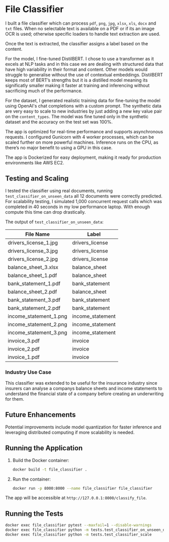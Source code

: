# File Classifier

I built a file classifier which can process `pdf`, `png`, `jpg`, `xlsx`, `xls`, `docx` and `txt` files. When no selectable text is available on a PDF or if its an image OCR is used; otherwise specific loaders to handle text extraction are used.

Once the text is extracted, the classifier assigns a label based on the content.

For the model, I fine-tuned DistilBERT. I chose to use a transformer as it excels at NLP tasks and in this case we are dealing with structured data that have high variability in their format and content. Other models would struggle to generalise without the use of contextual embeddings. DistilBERT keeps most of BERT’s strengths but it is a distilled model meaning its significatly smaller making it faster at training and inferencing without sacrificing much of the performance.

For the dataset, I generated realistic training data for fine-tuning the model using OpenAI's chat completions with a custom prompt. The synthetic data are very easy to scale to new industries by just adding a new key value pair on the `content_types`. The model was fine tuned only in the synthetic dataset and the accuracy on the test set was 100%.

The app is optimized for real-time performance and supports asynchronous requests. I configured Gunicorn with 4 worker processes, which can be scaled further on more powerful machines. Inference runs on the CPU, as there’s no major benefit to using a GPU in this case.

The app is Dockerized for easy deployment, making it ready for production environments like AWS EC2.

## Testing and Scaling

I tested the classifier using real documents, running `test_classifier_on_unseen_data` all 12 documents were correctly predicted. For scalability testing, I simulated 1,000 concurrent request calls which was completed in 40 seconds in my low performance laptop. With enough compute this time can drop drastically.

The output of `test_classifier_on_unseen_data`:

| File Name              | Label            |
| ---------------------- | ---------------- |
| drivers_license_1.jpg  | drivers_license  |
| drivers_license_3.jpg  | drivers_license  |
| drivers_license_2.jpg  | drivers_license  |
| balance_sheet_3.xlsx   | balance_sheet    |
| balance_sheet_1.pdf    | balance_sheet    |
| bank_statement_1.pdf   | bank_statement   |
| balance_sheet_2.pdf    | balance_sheet    |
| bank_statement_3.pdf   | bank_statement   |
| bank_statement_2.pdf   | bank_statement   |
| income_statement_1.png | income_statement |
| income_statement_2.png | income_statement |
| income_statement_3.png | income_statement |
| invoice_3.pdf          | invoice          |
| invoice_2.pdf          | invoice          |
| invoice_1.pdf          | invoice          |

### Industry Use Case

This classifier was extended to be useful for the insurance industry since insurers can analyse a companys balance sheets and income statements to understand the financial state of a company before creating an underwriting for them.

## Future Enhancements

Potential improvements include model quantization for faster inference and leveraging distributed computing if more scalability is needed.

## Running the Application

1. Build the Docker container:

   ```bash
   docker build -t file_classifier .
   ```

2. Run the container:
   ```bash
   docker run -p 8000:8000 --name file_classifier file_classifier
   ```

The app will be accessible at `http://127.0.0.1:8000/classify_file`.

## Running the Tests

```bash
docker exec file_classifier pytest --maxfail=1 --disable-warnings
docker exec file_classifier python -m tests.test_classifier_on_unseen_data
docker exec file_classifier python -m tests.test_classifier_scale
```
